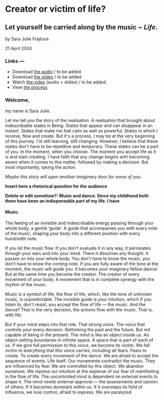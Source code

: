 # Creator or victim of life? 
## Let yourself be carried along by the music ~ _Life_. ## 


by Sara Julie Frajtová

21 April 2024


### Links —
- Download [the audio](…) <!-- Optional audio-only — think podcast. --> / to be added
- Download [the slides](assets/surname-title-slides.pdf) <!-- Link to your slides: PDF, Figma, etc. --> / to be added
- Watch [the video](…) (audio + slides) / to be added
- View [the process](process.md) <!-- Preparation, show and tell your process; think, case study. -->
  
### Welcome,
my name is Sara Julie. 

Let me tell you the story of the realisation. A realisation that brought about indescribable states in _Being_. States that appear and can disappear in an instant. States that make me feel calm as well as powerful. States in which I receive, flow and create. But it's a process, I may be at the very beginning of this journey. I'm still learning, still changing. However, I believe that these states don't have to be repetitive and temporary. These states can be a part of you. In the moment, when you choose. The moment you accept life as it is and start creating. I have faith that any change begins with becoming aware when it comes to this matter, followed by making a decision. But most importantly, taking the action.

_Maybe this story will open another imaginary door for some of you._

**Insert here a rhetorical question for the audience**

**Delete or edit somehow?: Music and dance. Since my childhood both them have been an indispensable part of my life. I have**

#### Music.
The feeling of an invisible and indescribable energy passing through your whole body, a gentle ‘guide’. A guide that accompanies you with every note of the music, shaping your body into a different position with every hundredth note.

If you let the music flow. If you don't evaluate it in any way, it permeates through your ears and into your mind. There it dissolves any thought. It passes on into your whole body. You don't have to know the music, you don't have to know the coming note. If you are fully aware of the tone at the moment, the music will guide you. It becomes your imaginary fellow dancer. But at the same time you become the creator. The creator of every movement of your body. A movement that is in complete synergy with the rhythm of the music. 

Music is a symbol of life, the flow of life, which, like the tone of unknown music, is unpredictable. The invisible guide is your intuition, which if you listen to, don't resist, you accept the flow of life — the music. And the dance? That is the very decision, the actions flow with the music. That is, with life.

But if your mind steps into that role. That strong voice. The voice that controls your every decision. Rethinking the past and the future. But not capable of being in the present. The mind is like an object inside us. An object setting boundaries in infinite space. A space that is part of each of us. If we give full permission to this voice, we become its victim. We fall victim to everything that this voice carries, including all fears. Fears to _create_. To create every movement of the dance. We are afraid to accept the sequence of events. Life itself. Our movements contradict the music. They are influenced by fear. We are controlled by this object. We abandon ourselves. We repress our intuition at the expense of our fear of manifesting in the flow of life. The uncontrolled mind is dependent on external events to shape it. The mind needs external approval — the assessments and opinion of others. If it becomes dominant within us. If it oversteps its field of influence, we lose control, afraid to express. We are paralyzed. 

